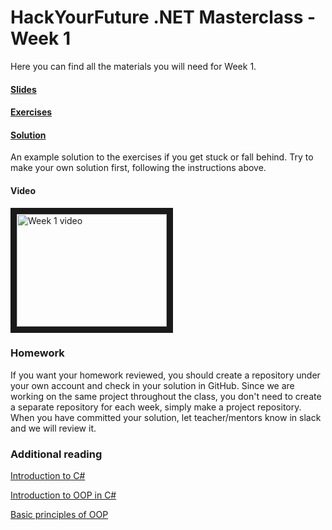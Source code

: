 # HackYourFuture .NET Masterclass - Week 1

Here you can find all the materials you will need for Week 1.

#### [Slides](Slides1.pdf)

#### [Exercises](Exercises1.md)

#### [Solution](Solution/ThirtyOne)
An example solution to the exercises if you get stuck or fall behind. Try to make your own solution first, following the instructions above.

#### Video
<a href="http://www.youtube.com/watch?feature=player_embedded&v=KJjBvZ1phTI
" target="_blank"><img src="http://img.youtube.com/vi/KJjBvZ1phTI/0.jpg" 
alt="Week 1 video" width="240" height="180" border="10" /></a>

### Homework
If you want your homework reviewed, you should create a repository under your own account and check in your solution in GitHub. 
Since we are working on the same project throughout the class, you don't need to create a separate repository for each week, simply make a project repository.
When you have committed your solution, let teacher/mentors know in slack and we will review it.

### Additional reading

[Introduction to C#](https://docs.microsoft.com/en-us/dotnet/csharp/tutorials/intro-to-csharp/)

[Introduction to OOP in C#](https://www.c-sharpcorner.com/UploadFile/mkagrahari/introduction-to-object-oriented-programming-concepts-in-C-Sharp/)

[Basic principles of OOP](https://medium.com/@cancerian0684/what-are-four-basic-principles-of-object-oriented-programming-645af8b43727)
